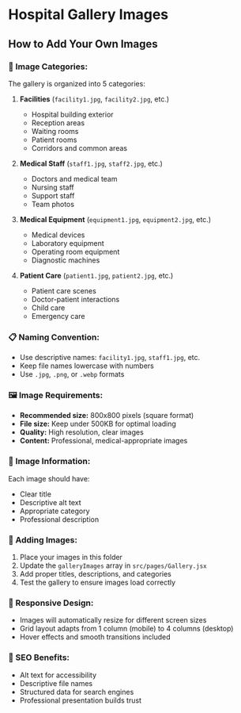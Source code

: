 # Hospital Gallery Images

## How to Add Your Own Images

### 📁 Image Categories:
The gallery is organized into 5 categories:

1. **Facilities** (`facility1.jpg`, `facility2.jpg`, etc.)
   - Hospital building exterior
   - Reception areas
   - Waiting rooms
   - Patient rooms
   - Corridors and common areas

2. **Medical Staff** (`staff1.jpg`, `staff2.jpg`, etc.)
   - Doctors and medical team
   - Nursing staff
   - Support staff
   - Team photos

3. **Medical Equipment** (`equipment1.jpg`, `equipment2.jpg`, etc.)
   - Medical devices
   - Laboratory equipment
   - Operating room equipment
   - Diagnostic machines

4. **Patient Care** (`patient1.jpg`, `patient2.jpg`, etc.)
   - Patient care scenes
   - Doctor-patient interactions
   - Child care
   - Emergency care

### 📋 Naming Convention:
- Use descriptive names: `facility1.jpg`, `staff1.jpg`, etc.
- Keep file names lowercase with numbers
- Use `.jpg`, `.png`, or `.webp` formats

### 🖼️ Image Requirements:
- **Recommended size:** 800x800 pixels (square format)
- **File size:** Keep under 500KB for optimal loading
- **Quality:** High resolution, clear images
- **Content:** Professional, medical-appropriate images

### 📝 Image Information:
Each image should have:
- Clear title
- Descriptive alt text
- Appropriate category
- Professional description

### 🔧 Adding Images:
1. Place your images in this folder
2. Update the `galleryImages` array in `src/pages/Gallery.jsx`
3. Add proper titles, descriptions, and categories
4. Test the gallery to ensure images load correctly

### 📱 Responsive Design:
- Images will automatically resize for different screen sizes
- Grid layout adapts from 1 column (mobile) to 4 columns (desktop)
- Hover effects and smooth transitions included

### 🎯 SEO Benefits:
- Alt text for accessibility
- Descriptive file names
- Structured data for search engines
- Professional presentation builds trust 